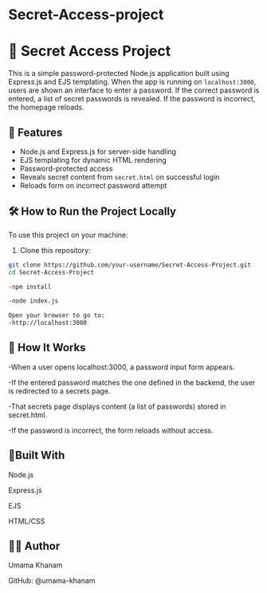 # Secret-Access-project
# 🔐 Secret Access Project

This is a simple password-protected Node.js application built using Express.js and EJS templating. When the app is running on `localhost:3000`, users are shown an interface to enter a password. If the correct password is entered, a list of secret passwords is revealed. If the password is incorrect, the homepage reloads.

## 🚀 Features

- Node.js and Express.js for server-side handling
- EJS templating for dynamic HTML rendering
- Password-protected access
- Reveals secret content from `secret.html` on successful login
- Reloads form on incorrect password attempt


## 🛠️ How to Run the Project Locally

To use this project on your machine:

1. Clone this repository:

```bash
git clone https://github.com/your-username/Secret-Access-Project.git
cd Secret-Access-Project

-npm install

-node index.js

Open your browser to go to:
-http://localhost:3000
```

## 🔧 How It Works

-When a user opens localhost:3000, a password input form appears.

-If the entered password matches the one defined in the backend, the user is redirected to a secrets page.

-That secrets page displays content (a list of passwords) stored in secret.html.

-If the password is incorrect, the form reloads without access.

## 🧰Built With
Node.js

Express.js

EJS

HTML/CSS

## 👩‍💻 Author
Umama Khanam

GitHub: @umama-khanam




